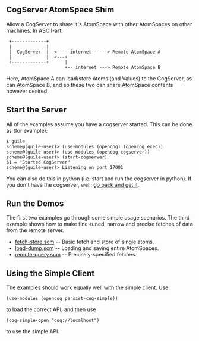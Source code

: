CogServer AtomSpace Shim
------------------------
Allow a CogServer to share it's AtomSpace with other AtomSpaces on
other machines. In ASCII-art:

```
 +-------------+
 |             |
 |  CogServer  |  <-----internet------> Remote AtomSpace A
 |             |  <---+
 +-------------+      |
                      +-- internet ---> Remote AtomSpace B

```

Here, AtomSpace A can load/store Atoms (and Values) to the CogServer,
as can AtomSpace B, and so these two can share AtomSpace contents
however desired.

Start the Server
----------------
All of the examples assume you have a cogserver started. This can be
done as (for example):
```
$ guile
scheme@(guile-user)> (use-modules (opencog) (opencog exec))
scheme@(guile-user)> (use-modules (opencog cogserver))
scheme@(guile-user)> (start-cogserver)
$1 = "Started CogServer"
scheme@(guile-user)> Listening on port 17001
```

You can also do this in python (i.e. start and run the cogserver in
python).  If you don't have the cogserver, well:
[go back and get it](https://github.com/opencog/cogserver).

Run the Demos
-------------
The first two examples go through some simple usage scenarios. The third
example shows how to make fine-tuned, narrow and precise fetches of
data from the remote server.

* [fetch-store.scm](fetch-store.scm) -- Basic fetch and store of single atoms.
* [load-dump.scm](load-dump.scm) -- Loading and saving entire AtomSpaces.
* [remote-query.scm](remote-query.scm) -- Precisely-specified fetches.

Using the Simple Client
-----------------------
The examples should work equally well with the simple client.
Use
```
(use-modules (opencog persist-cog-simple))
```
to load the correct API, and then use
```
(cog-simple-open "cog://localhost")
```
to use the simple API.
